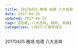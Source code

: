 ```yaml
---
title: 20170425 晚场 哈德 八大吉祥
date: 2017-04-25
updated: 2017-04-25
tags: [哈德, 八大吉祥, 相声, 高峰] 
categories: (2017)丁酉年场次 
---
```

20170425 晚场 哈德 八大吉祥